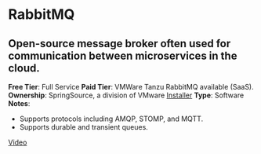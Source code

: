 # RabbitMQ

## Open-source message broker often used for communication between microservices in the cloud.

**Free Tier**: Full Service
**Paid Tier**: VMWare Tanzu RabbitMQ available (SaaS).
**Ownership**: SpringSource, a division of VMware
[Installer](https://www.rabbitmq.com/download.html)
**Type**: Software
**Notes**:

- Supports protocols including AMQP, STOMP, and MQTT.
- Supports durable and transient queues.

[Video](https://www.youtube.com/watch?v=NQ3fZtyXji0)
